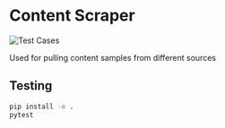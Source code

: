 # Content Scraper

![Test Cases](https://github.com/UMass-Rescue/OakContentScraper/workflows/CI/badge.svg)


Used for pulling content samples from different sources


## Testing

```bash
pip install -e .
pytest
```
